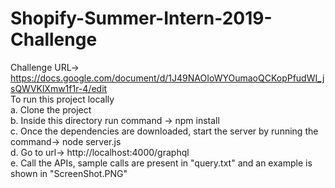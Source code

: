 # Shopify-Summer-Intern-2019-Challenge
Challenge URL-> https://docs.google.com/document/d/1J49NAOIoWYOumaoQCKopPfudWI_jsQWVKlXmw1f1r-4/edit    <br/>
To run this project locally <br/>
a. Clone the project<br/>
b. Inside this directory run command -> npm install <br/>
c. Once the dependencies are downloaded, start the server by running the command-> node server.js <br/>
d. Go to url-> http://localhost:4000/graphql <br/>
e. Call the APIs, sample calls are present in "query.txt" and an example is shown in "ScreenShot.PNG"  <br/>
